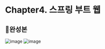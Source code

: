 # Chapter4. 스프링 부트 웹
## 👏완성본
![image](https://user-images.githubusercontent.com/81242672/123928063-771ce100-d9c8-11eb-934b-ec63a3602dbc.png)
![image](https://user-images.githubusercontent.com/81242672/123928209-aaf80680-d9c8-11eb-8c47-b51a4fb083ad.png)
